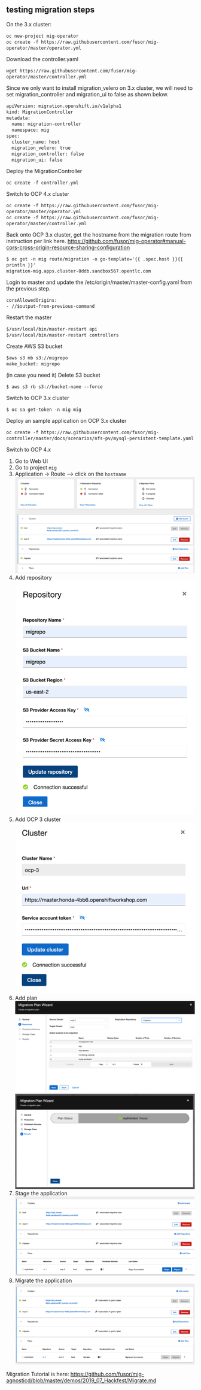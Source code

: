 ## testing migration steps

On the 3.x cluster:

```
oc new-project mig-operator
oc create -f https://raw.githubusercontent.com/fusor/mig-operator/master/operator.yml
```

Download the controller.yaml
```
wget https://raw.githubusercontent.com/fusor/mig-operator/master/controller.yml
```

Since we only want to install migration_velero on 3.x cluster, we will need to set migration_controller and migration_ui to false as shown below.

```
apiVersion: migration.openshift.io/v1alpha1
kind: MigrationController
metadata:
  name: migration-controller
  namespace: mig
spec:
  cluster_name: host
  migration_velero: true
  migration_controller: false
  migration_ui: false
```

Deploy the MigrationController

```
oc create -f controller.yml
```

Switch to OCP 4.x cluster

```
oc create -f https://raw.githubusercontent.com/fusor/mig-operator/master/operator.yml
oc create -f https://raw.githubusercontent.com/fusor/mig-operator/master/controller.yml

```
Back onto OCP 3.x cluster, get the hostname from the migration route from instruction per link here.
https://github.com/fusor/mig-operator#manual-cors-cross-origin-resource-sharing-configuration


```
$ oc get -n mig route/migration -o go-template='{{ .spec.host }}{{ println }}'
migration-mig.apps.cluster-8ddb.sandbox567.opentlc.com
```

Login to master and update the /etc/origin/master/master-config.yaml from the previous step.

```
corsAllowedOrigins:
- //$output-from-previous-command
```

Restart the master

```
$/usr/local/bin/master-restart api
$/usr/local/bin/master-restart controllers
```


Create AWS S3 bucket

```
$aws s3 mb s3://migrepo
make_bucket: migrepo
```

(in case you need it) Delete S3 bucket
```
$ aws s3 rb s3://bucket-name --force
```
Switch to OCP 3.x cluster
```
$ oc sa get-token -n mig mig
```

Deploy an sample application on OCP 3.x cluster
```
oc create -f https://raw.githubusercontent.com/fusor/mig-controller/master/docs/scenarios/nfs-pv/mysql-persistent-template.yaml
```

Switch to OCP 4.x
1. Go to Web UI
2. Go to project `mig`
3. Application -> Route --> click on the `hostname`
![migration ui image](./images/migration-ui.png)
4. Add repository
![respository image](./images/repository.png)
5. Add OCP 3 cluster
![add cluster image](./images/addCluster3.png)
6. Add plan
![createPlan image](./images/createPlan.png)
![plan image](./images/plan.png)
7. Stage the application
![stage complete image](./images/stage-complete.png)
8. Migrate the application
![Migration Done image](./images/migrationDone.png)


Migration Tutorial is here: https://github.com/fusor/mig-agnosticd/blob/master/demos/2019_07_Hackfest/Migrate.md
